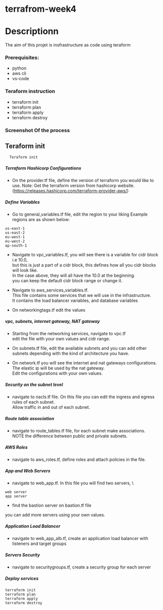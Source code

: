 # terrafrom-week4

# Descriptionn

The aim of this projet is insfrastructure as code using teraform

### Prerequisites:

- python
- aws cli
- vs-code

### Teraform instruction

- terraform init
- terraform plan
- terraform apply
- terraform destroy

### Screenshot Of the process

## Teraform init

```
  Teraform init
```

##### Terraform Hashicorp Configurations

- On the provider.tf file, define the version of terraform you would like to use.
  Note: Get the terraform version from hashicorp website. (https://releases.hashicorp.com/terraform-provider-aws/)

##### Define Variables

- Go to general_variables.tf file, edit the region to your liking
  Example regions are as shown below:

```
us-east-1
us-east-2
eu-west-1
eu-west-2
ap-south-1
```

- Navigate to vpc_variables.tf, you will see there is a variable for cidr block i.e 10.0, \
  but this is just a part of a cidr block, this defines how all you cidr blocks will look like. \
  In the case above, they will all have the 10.0 at the beginning. \
  you can keep the default cidr block range or change it.

- Navigate to aws_services_variables.tf.\
  This file contains some services that we will use in the infrastructure. \
  It contains the load balancer variables, and database variables

- On networkingtags.tf edit the values

##### vpc, subnets, internet gateway, NAT gateway

- Starting from the networking services, navigate to vpc.tf \
  edit the file with your own values and cidr range.

- On subnets.tf file, edit the available subnets and you can add other subnets depending with the kind of architecture you have.

- On network.tf you will see the internet and nat gateways configurations. \
  The elastic ip will be used by the nat gateway. \
  Edit the configurations with your own values.

##### Security on the subnet level

- navigate to nacls.tf file. On this file you can edit the ingress and egress rules of each subnet.\
  Allow traffic in and out of each subnet.

##### Route table association

- navigate to route_tables.tf file, for each subnet make associations. \
  NOTE the difference between public and private subnets.

##### AWS Roles

- navigate to aws_roles.tf, define roles and attach policies in the file.

##### App and Web Servers

- navigate to web_app.tf. In this file you will find two servers, \

```
web server
app server
```

- find the bastion server on bastion.tf file

you can add more servers using your own values.

##### Application Load Balancer

- navigate to web_app_alb.tf, create an application load balancer with listeners and target groups

##### Servers Security

- navigate to securitygroups.tf, create a security group for each server

##### Deploy services

```
terraform init
terraform plan
terraform apply
terraform destroy
```
